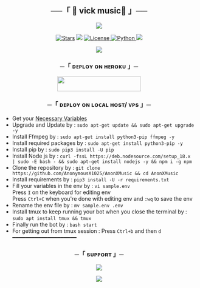 <h2 align="center">
    ──「 🍷 vick music🍷 」──
</h2>

<p align="center">
  <img src="https://telegra.ph/file/b5e1580d619a9e0c2d439.jpg">
</p>

<p align="center">
<a href="https://github.com/OpSahubot/Vc-Player/stargazers"><img src="https://img.shields.io/github/stars/OpSahubot/Vc-Player?color=black&logo=github&logoColor=black&style=for-the-badge" alt="Stars" /></a>
<a href="https://github.com/OpSahubot/Vc-Player/network/members"> <img src="https://img.shields.io/github/forks/OpSahubot/Vc-Player?color=black&logo=github&logoColor=black&style=for-the-badge" /></a>
<a href="https://github.com/OpSahubot/Vc-Player/blob/master/LICENSE"> <img src="https://img.shields.io/badge/License-MIT-blueviolet?style=for-the-badge" alt="License" /> </a>
<a href="https://www.python.org/"> <img src="https://img.shields.io/badge/Written%20in-Python-orange?style=for-the-badge&logo=python" alt="Python" /> </a>
<a href="https://github.com/OpSahubot/Vc-Player/commits/OpSahubot"> <img src="https://img.shields.io/github/last-commit/OpSahubot/Vc-Player?color=blue&logo=github&logoColor=green&style=for-the-badge" /></a>
</p>

<p align="center">
  <img src="https://telegra.ph/file/b5e1580d619a9e0c2d439.jpg">
</p>

<h3 align="center">
    ─「 ᴅᴇᴩʟᴏʏ ᴏɴ ʜᴇʀᴏᴋᴜ 」─
</h3>

<p align="center"><a href="https://dashboard.heroku.com/new-app?template=https://github.com/Coderxopbolte/harshumusicbot"> <img src="https://img.shields.io/badge/Deploy%20On%20Heroku-black?style=for-the-badge&logo=heroku" width="220" height="38.45"/></a></p>

<h3 align="center">
    ─「 ᴅᴇᴩʟᴏʏ ᴏɴ ʟᴏᴄᴀʟ ʜᴏsᴛ/ ᴠᴘs 」─
</h3>

- Get your [Necessary Variables](https://github.com/OpSahubot/Vc-Player/blob/master/sample.env)
- Upgrade and Update by :
`sudo apt-get update && sudo apt-get upgrade -y`
- Install Ffmpeg by :
`sudo apt-get install python3-pip ffmpeg -y`
- Install required packages by :
`sudo apt-get install python3-pip -y`
- Install pip by :
`sudo pip3 install -U pip`
- Install Node js by :
`curl -fssL https://deb.nodesource.com/setup_18.x | sudo -E bash - && sudo apt-get install nodejs -y && npm i -g npm`
- Clone the repository by :
`git clone https://github.com/AnonymousX1025/AnonXMusic && cd AnonXMusic`
- Install requirements by :
`pip3 install -U -r requirements.txt`
- Fill your variables in the env by :
`vi sample.env`<br>
Press `I` on the keyboard for editing env<br>
Press `Ctrl+C` when you're done with editing env and `:wq` to save the env<br>
- Rename the env file by :
`mv sample.env .env`
- Install tmux to keep running your bot when you close the terminal by :
`sudo apt install tmux && tmux`
- Finally run the bot by :
`bash start`
- For getting out from tmux session : Press `Ctrl+b` and then `d`<br>
━━━━━━━━━━━━━━━━━━━━

<h3 align="center">
    ─「 sᴜᴩᴩᴏʀᴛ 」─
</h3>

<p align="center">
<a href="https://t.me/Vick_support"><img src="https://img.shields.io/badge/-Support%20Group-blue.svg?style=for-the-badge&logo=Telegram"></a>
</p>

<p align="center">
<a href="https://t.me/Nishuop"><img src="https://img.shields.io/badge/-Support%20Channel-blue.svg?style=for-the-badge&logo=Telegram"></a>
</p>

